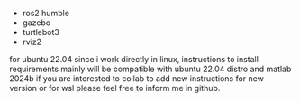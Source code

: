 - ros2 humble 
- gazebo
- turtlebot3
- rviz2


for ubuntu 22.04 since i work directly in linux, instructions to install requirements mainly will be compatible with ubuntu 22.04 distro and matlab 2024b
if you are interested to collab to add new instructions for new version or for wsl please feel free to inform me in github.